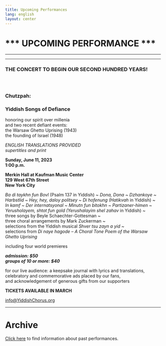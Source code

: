 ```yaml
---
title: Upcoming Performances
lang: english
layout: center
---
```


# *** UPCOMING PERFORMANCE ***

_____

*********

### THE CONCERT TO BEGIN OUR SECOND HUNDRED YEARS!
### &nbsp;
### Chutzpah:
### Yiddish Songs of Defiance

honoring our spirit over millenia  
and two recent defiant events:  
the Warsaw Ghetto Uprising (1943)  
the founding of Israel (1948)  

*ENGLISH TRANSLATIONS PROVIDED*  
*supertitles and print*

**Sunday, June 11, 2023  
1:00 p.m.**

**Merkin Hall at Kaufman Music Center  
129 West 67th Street  
New York City**

*Ba di taykhn fun Bovl* (Psalm 137 in Yiddish) ~ *Dona, Dona ~ Dzhankoye ~  
Harbstlid ~ Hey, hey, daloy politsey ~ Di hofenung (Hatikvah* in Yiddish) ~  
*In kamf ~ Der internatsyonal ~ Minutn fun bitokhn ~ Partizaner-himen ~  
Yerusholayem, shtot fun gold (Yerushalayim shel zahav* in Yiddish) ~  
three songs by Beyle Schaechter-Gottesman ~  
three choral arrangements by Mark Zuckerman ~  
selections from the Yiddish musical *Shver tsu zayn a yid* ~  
selections from *Di naye hagode – A Choral Tone Poem of the Warsaw Ghetto Uprising*  

including four world premieres  

**_admission: $50_**  
**_groups of 10 or more: $40_**  

for our live audience: a keepsake journal with lyrics and translations,  
celebratory and commemorative ads placed by our fans,  
and acknowledgement of generous gifts from our supporters

**TICKETS AVAILABLE IN MARCH**  

[info@YiddishChorus.org](mailto:info@yiddishchorus.org)

_____

# Archive

[Click here](concerts_archive.html) to find information about past performances.
